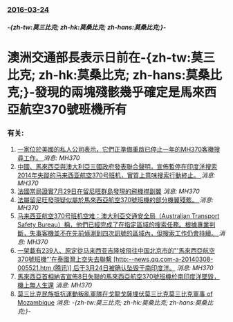 ### [2016-03-24](/news/2016/03/24/index.md)

##### -{zh-tw:莫三比克; zh-hk:莫桑比克; zh-hans:莫桑比克;}-
# 澳洲交通部長表示日前在-{zh-tw:莫三比克; zh-hk:莫桑比克; zh-hans:莫桑比克;}-發現的兩塊殘骸幾乎確定是馬來西亞航空370號班機所有




### 有关:

1. [一家位於美國的私人公司表示，它們正準備重啟已停止一年的MH370客機搜尋工作。 ](/zh/news/2018/01/4/一家位於美國的私人公司表示-它們正準備重啟已停止一年的MH370客機搜尋工作.md) _消息: MH370_
2. [中國、馬來西亞與澳大利亞三國政府發表聯合聲明，宣佈暫停在印度洋搜索2014年失蹤的马来西亚航空370号班机，實質上意味搜索行動終止。 ](/zh/news/2017/01/17/中國-馬來西亞與澳大利亞三國政府發表聯合聲明-宣佈暫停在印度洋搜索2014年失蹤的马来西亚航空370号班机-實質上意味搜.md) _消息: MH370_
3. [法國當局證實7月29日在留尼旺群島發現的飛機襟副翼](/zh/news/2015/09/3/法國當局證實7月29日在留尼旺群島發現的飛機襟副翼.md) _消息: MH370_
4. [法屬留尼旺發現疑似屬於馬來西亞航空370號班機的部分機翼殘骸。 ](/zh/news/2015/07/29/法屬留尼旺發現疑似屬於馬來西亞航空370號班機的部分機翼殘骸.md) _消息: MH370_
5. [马来西亚航空370号班机空难：澳大利亞交通安全局（Australian Transport Safety Bureau）稱，他們已經完成了在指定區域的搜索任務。根據專業判斷，失事客機並不在先前偵測到四次訊號的區域內，但搜索工作仍會持續。 ](/zh/news/2014/05/29/马来西亚航空370号班机空难-澳大利亞交通安全局-Australian-Transport-Safety-Bureau.md) _消息: MH370_
6. [一架載有239人、原定從马来西亚吉隆坡飛往中国北京市的"'馬來西亞航空370號班機"'在泰國灣上空失去聯繫 [http:--news.qq.com-a-20140308-005521.htm (腾讯)] 后于3月24日被确认坠毁于南印度洋。](/zh/news/2014/03/8/一架載有239人-原定從马来西亚吉隆坡飛往中国北京市的-馬來西亞航空370號班機-在泰國灣上空失去聯繫-http.md) _消息: MH370_
7. [馬來西亞首相納吉宣佈8日失聯的馬來西亞航空370號班機於南印度洋墜毀，機上無人生還](/zh/news/2014/03/24/馬來西亞首相納吉宣佈8日失聯的馬來西亞航空370號班機於南印度洋墜毀-機上無人生還.md) _消息: MH370_
8. [ 莫三比克民族抵抗運動叛亂軍隊在戈龍戈薩埋伏莫三比克莫三比克軍事 of Mozambique](/zh/news/2013/10/17/莫三比克民族抵抗運動叛亂軍隊在戈龍戈薩埋伏莫三比克莫三比克軍事-of-Mozambique.md) _消息: -{zh-tw:莫三比克; zh-hk:莫桑比克; zh-hans:莫桑比克;}-_
